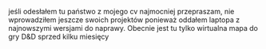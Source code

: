 jeśli odesłałem tu państwo z mojego cv najmocniej przepraszam, nie wprowadziłem jeszcze swoich projektów ponieważ oddałem laptopa z najnowszymi wersjami do naprawy. Obecnie jest tu tylko wirtualna mapa do gry D&D sprzed kilku miesięcy
